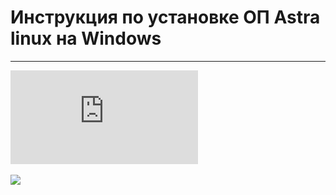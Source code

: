  # Инструкция по установке ОП Astra linux на Windows 
 ____________________________________________________
![Инструкция](https://github.com/alienkaa/1/blob/main/astra_linux_manual.pdf)


![](https://github.com/user-attachments/assets/18db0710-3adc-4ca8-86aa-efc5d064852f)

